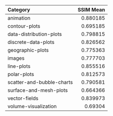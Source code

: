 | Category                  |   SSIM Mean |
|:--------------------------|------------:|
| animation                 |    0.880185 |
| contour-plots             |    0.695185 |
| data-distribution-plots   |    0.798815 |
| discrete-data-plots       |    0.826562 |
| geographic-plots          |    0.775363 |
| images                    |    0.777703 |
| line-plots                |    0.855516 |
| polar-plots               |    0.812573 |
| scatter-and-bubble-charts |    0.790581 |
| surface-and-mesh-plots    |    0.664366 |
| vector-fields             |    0.839973 |
| volume-visualization      |    0.69304  |